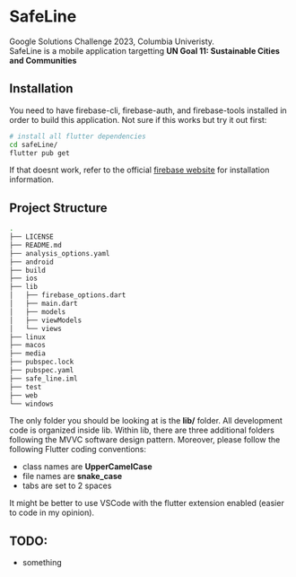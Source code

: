 # SafeLine
Google Solutions Challenge 2023, Columbia Univeristy. <br>
SafeLine is a mobile application targetting <strong>UN Goal 11: Sustainable Cities and Communities</strong>

## Installation
You need to have firebase-cli, firebase-auth, and firebase-tools installed in order to build this application. Not sure if this works but try it out first:
```bash
# install all flutter dependencies
cd safeLine/
flutter pub get
```
If that doesnt work, refer to the official [firebase website](https://firebase.google.com/docs/cli#macos) for installation information.

## Project Structure
```bash
.
├── LICENSE
├── README.md
├── analysis_options.yaml
├── android
├── build
├── ios
├── lib
│   ├── firebase_options.dart
│   ├── main.dart
│   ├── models
│   ├── viewModels
│   └── views
├── linux
├── macos
├── media
├── pubspec.lock
├── pubspec.yaml
├── safe_line.iml
├── test
├── web
└── windows
```
The only folder you should be looking at is the <strong>lib/</strong> folder. All development code is organized inside lib. Within lib, there are three additional folders following the MVVC software design pattern. Moreover, please follow the following Flutter coding conventions:
* class names are <strong>UpperCamelCase</strong>
* file names are <strong>snake_case</strong>
* tabs are set to 2 spaces

It might be better to use VSCode with the flutter extension enabled (easier to code in my opinion).

## TODO:
* something



